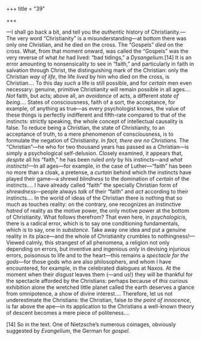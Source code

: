 +++
title = "39"

+++

—I shall go back a bit, and tell you the *authentic* history of Christianity.—The very word “Christianity” is a misunderstanding—at bottom there was only one Christian, and he died on the cross. The “Gospels” *died* on the cross. What, from that moment onward, was called the “Gospels” was the very reverse of what *he* had lived: “bad tidings,” a *Dysangelium*.\[14\] It is an error amounting to nonsensicality to see in “faith,” and particularly in faith in salvation through Christ, the distinguishing mark of the Christian: only the Christian *way of life*, the life *lived* by him who died on the cross, is Christian.... To this day *such* a life is still possible, and for *certain* men even necessary: genuine, primitive Christianity will remain possible in all ages.... *Not* faith, but acts; above all, an *avoidance* of acts, a different *state of being*.... States of consciousness, faith of a sort, the acceptance, for example, of anything as true—as every psychologist knows, the value of these things is perfectly indifferent and fifth-rate compared to that of the instincts: strictly speaking, the whole concept of intellectual causality is false. To reduce being a Christian, the state of Christianity, to an acceptance of truth, to a mere phenomenon of consciousness, is to formulate the negation of Christianity. *In fact, there are no Christians.* The “Christian”—he who for two thousand years has passed as a Christian—is simply a psychological self-delusion. Closely examined, it appears that, *despite* all his “faith,” he has been ruled *only* by his instincts—and *what instincts*\!—In all ages—for example, in the case of Luther—“faith” has been no more than a cloak, a pretense, a *curtain* behind which the instincts have played their game—a shrewd *blindness* to the domination of *certain* of the instincts.... I have already called “faith” the specially Christian form of *shrewdness*—people always *talk* of their “faith” and *act* according to their instincts.... In the world of ideas of the Christian there is nothing that so much as touches reality: on the contrary, one recognizes an instinctive *hatred* of reality as the motive power, the only motive power at the bottom of Christianity. What follows therefrom? That even here, in *psychologicis*, there is a radical error, which is to say one conditioning fundamentals, which is to say, one in *substance*. Take away one idea and put a genuine reality in its place—and the whole of Christianity crumbles to nothingness\!—Viewed calmly, this strangest of all phenomena, a religion not only depending on errors, but inventive and ingenious *only* in devising injurious errors, poisonous to life and to the heart—this remains a *spectacle for the gods*—for those gods who are also philosophers, and whom I have encountered, for example, in the celebrated dialogues at Naxos. At the moment when their *disgust* leaves them \(—and us\!\) they will be thankful for the spectacle afforded by the Christians: perhaps because of *this* curious exhibition alone the wretched little planet called the earth deserves a glance from omnipotence, a show of divine interest.... Therefore, let us not underestimate the Christians: the Christian, false *to the point of innocence*, is far above the ape—in its application to the Christians a well-known theory of descent becomes a mere piece of politeness....


\[14\] So in the text. One of Nietzsche’s numerous coinages, obviously suggested by *Evangelium*, the German for *gospel*.


